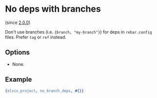 # No deps with branches

(since [2.0.0](https://github.com/inaka/elvis_core/releases/tag/2.0.0))

Don't use branches (i.e. `{branch, "my-branch"}`) for deps in `rebar.config` files.
Prefer `tag` or `ref` instead.

## Options

- None.

## Example

```erlang
{elvis_project, no_branch_deps, #{}}
```
